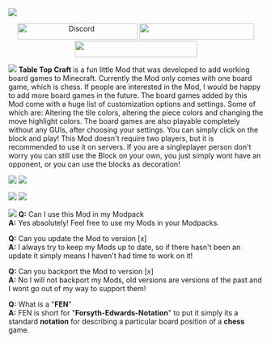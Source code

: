 ![](https://i.imgur.com/j9VIEo6.png)

<p style="text-align: center;">
  <a href="https://discord.gg/4vBw8kM" rel="nofollow"><img src="https://img.shields.io/discord/626381916316368927?color=cd9a66&amp;label=DISCORD&amp;logo=Discord&amp;logoColor=cd9a66&amp;style=for-the-badge" alt="Discord" width="237" height="32" /></a>
  <a href="https://www.patreon.com/andrew0030" rel="nofollow"><img src="https://img.shields.io/endpoint?color=cd9a66&amp;logoColor=cd9a66&amp;style=for-the-badge&amp;url=https%3A%2F%2Fshieldsio-patreon.vercel.app%2Fapi%2F%3Fusername%3Dandrew0030%26type%3Dpatrons" alt="" width="227" height="32" /></a>
  <a href="https://www.curseforge.com/members/andrew0030/followers" rel="nofollow"><img src="https://img.shields.io/badge/-PROFILE-cd9a66?logo=CurseForge&amp;logoColor=cd9a66&amp;label=CURSEFORGE&amp;style=for-the-badge" alt="" width="242" height="32" /></a>
</p>

![](https://i.imgur.com/pcvDS0O.png)
**Table Top Craft** is a fun little Mod that was developed to add working board games to Minecraft. Currently the Mod only comes with one board game, which is chess. If people are interested in the Mod, I would be happy to add more board games in the future. The board games added by this Mod come with a huge list of customization options and settings. Some of which are: Altering the tile colors, altering the piece colors and changing the move highlight colors. The board games are also playable completely without any GUIs, after choosing your settings. You can simply click on the block and play! This Mod doesn't require two players, but it is recommended to use it on servers. If you are a singleplayer person don't worry you can still use the Block on your own, you just simply wont have an opponent, or you can use the blocks as decoration!

![](https://i.imgur.com/NooDmQ9.png)
![](https://i.imgur.com/TdvyPsf.png)

![](https://i.imgur.com/cou2BB7.png)
![](https://i.imgur.com/59u2aCr.png)

![](https://i.imgur.com/vQxWvAC.png)
**Q:** Can I use this Mod in my Modpack  
**A:** Yes absolutely! Feel free to use my Mods in your Modpacks.

**Q:** Can you update the Mod to version \[x\]  
**A:** I always try to keep my Mods up to date, so if there hasn't been an update it simply means I haven't had time to work on it!

**Q:** Can you backport the Mod to version \[x\]  
**A:** No I will not backport my Mods, old versions are versions of the past and I wont go out of my way to support them!

**Q:** What is a "**FEN**"  
**A:** FEN is short for "****Forsyth-Edwards-Notation****" to put it simply its a standard **notation** for describing a particular board position of a **chess** game.